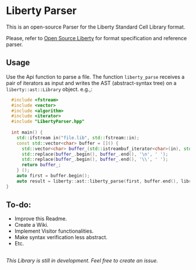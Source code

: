 # Liberty Parser

This is an open-source Parser for the Liberty Standard Cell Library format.

Please, refer to [Open Source Liberty](http://opensourceliberty.org) for format specification and reference parser.

## Usage

Use the Api function to parse a file. The function `liberty_parse` receives a pair of iterators as input and writes the AST (abstract-syntax tree) on a `liberty::ast::Library` object. e.g.,:
```c++
  #include <fstream>
  #include <vector>
  #include <algorithm>
  #include <iterator>
  #include "LibertyParser.hpp"
  
  int main() {
    std::ifstream in("file.lib", std::fstream::in);
    const std::vector<char> buffer = []() {
      std::vector<char> buffer_(std::istreambuf_iterator<char>(in), std::istreambuf_iterator<char>());
      std::replace(buffer_.begin(), buffer_.end(), '\n', ' ');
      std::replace(buffer_.begin(), buffer_.end(), '\\', ' ');
      return buffer_;
    } ();
    auto first = buffer.begin();
    auto result = liberty::ast::liberty_parse(first, buffer.end(), library);
}
```
## To-do:

* Improve this Readme.
* Create a Wiki.
* Implement Visitor functionalities.
* Make syntax verification less abstract.
* Etc.

##
_This Library is still in development. Feel free to create an issue._ 
